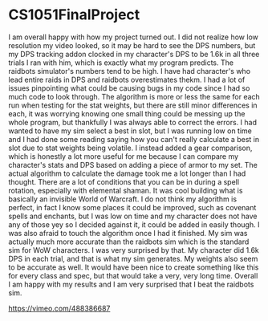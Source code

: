 # CS1051FinalProject
I am overall happy with how my project turned out. I did not realize how low resolution my video looked, so it may be hard to see the DPS numbers, but my DPS tracking addon clocked in my character's DPS to be 1.6k in all three trials I ran with him, which is exactly what my program predicts. The raidbots simulator's numbers tend to be high. I have had character's who lead entire raids in DPS and raidbots overestimates thekm. I had a lot of issues pinpointing what could be causing bugs in my code since I had so much code to look through. The algorithm is more or less the same for each run when testing for the stat weights, but there are still minor differences in each, it was worrying knowing one small thing could be messing up the whole program, but thankfully I was always able to correct the errors. I had wanted to have my sim select a best in slot, but I was running low on time and I had done some reading saying how you can't really calculate a best in slot due to stat weights being volatile. I instead added a gear comparison, which is honestly a lot more useful for me because I can compare my character's stats and DPS based on adding a piece of armor to my set. The actual algorithm to calculate the damage took me a lot longer than I had thought. There are a lot of conditions that you can be in during a spell rotation, especially with elemental shaman. It was cool building what is basically an invisible World of Warcraft. I do not think my algorithm is perfect, in fact I know some places it could be improved, such as covenant spells and enchants, but I was low on time and my character does not have any of those yey so I decided against it, it could be added in easily though. I was also afraid to touch the algorithm once I had it finished. My sim was actually much more accurate than the raidbots sim which is the standard sim for WoW characters. I was very surprised by that. My character did 1.6k DPS in each trial, and that is what my sim generates. My weights also seem to be accurate as well. It would have been nice to create something like this for every class and spec, but that would take a very, very long time. Overall I am happy with my results and I am very surprised that I beat the raidbots sim.



https://vimeo.com/488386687
